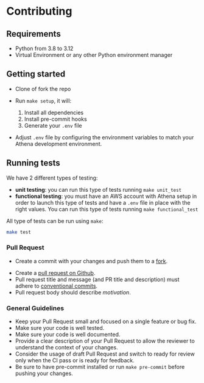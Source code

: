 # Contributing

## Requirements

* Python from 3.8 to 3.12
* Virtual Environment or any other Python environment manager

## Getting started

* Clone of fork the repo
* Run `make setup`, it will:
  1. Install all dependencies
  2. Install pre-commit hooks
  3. Generate your `.env` file

* Adjust `.env` file by configuring the environment variables to match your Athena development environment.

## Running tests

We have 2 different types of testing:

* **unit testing**: you can run this type of tests running `make unit_test`
* **functional testing**: you must have an AWS account with Athena setup in order to launch this type of tests and have
  a `.env` file in place with the right values.
  You can run this type of tests running `make functional_test`

All type of tests can be run using `make`:

```bash
make test
```

### Pull Request

* Create a commit with your changes and push them to a
  [fork](https://docs.github.com/en/get-started/quickstart/fork-a-repo).
<!-- markdownlint-disable-next-line MD013 -->
* Create a [pull request on Github](https://docs.github.com/en/github/collaborating-with-pull-requests/proposing-changes-to-your-work-with-pull-requests/creating-a-pull-request-from-a-fork).
* Pull request title and message (and PR title and description) must adhere to
  [conventional commits](https://www.conventionalcommits.org).
* Pull request body should describe _motivation_.
<!-- markdownlint-restore -->

### General Guidelines

* Keep your Pull Request small and focused on a single feature or bug fix.
* Make sure your code is well tested.
* Make sure your code is well documented.
* Provide a clear description of your Pull Request to allow the reviewer to understand the context of your changes.
* Consider the usage of draft Pull Request and switch to ready for review only when the CI pass or is ready for
  feedback.
* Be sure to have pre-commit installed or run `make pre-commit` before pushing your changes.
